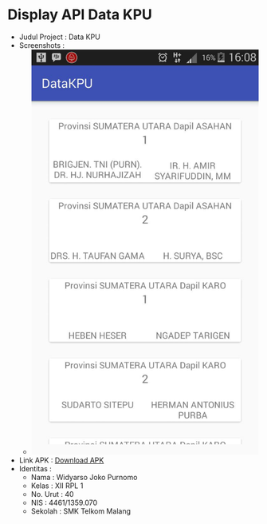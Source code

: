 # Display API Data KPU

* Judul Project : Data KPU
* Screenshots :
  * ![SS](https://github.com/LittleFireflies/Display-Data-KPU/blob/master/DataKPU.jpg)
* Link APK :
  [Download APK](https://drive.google.com/open?id=0B5dvTOmEtYqiUk1SWVBSNW9ObFk)
* Identitas :
  * Nama     : Widyarso Joko Purnomo
  * Kelas    : XII RPL 1
  * No. Urut : 40
  * NIS      : 4461/1359.070
  * Sekolah  : SMK Telkom Malang
